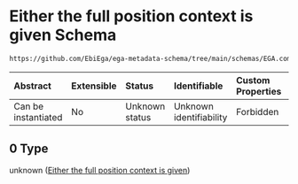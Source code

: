 # Either the full position context is given Schema

```txt
https://github.com/EbiEga/ega-metadata-schema/tree/main/schemas/EGA.common-definitions.json#/definitions/genomic_sequence_descriptor/anyOf/0
```



| Abstract            | Extensible | Status         | Identifiable            | Custom Properties | Additional Properties | Access Restrictions | Defined In                                                                                |
| :------------------ | :--------- | :------------- | :---------------------- | :---------------- | :-------------------- | :------------------ | :---------------------------------------------------------------------------------------- |
| Can be instantiated | No         | Unknown status | Unknown identifiability | Forbidden         | Allowed               | none                | [EGA.common-definitions.json*](../out/EGA.common-definitions.json "open original schema") |

## 0 Type

unknown ([Either the full position context is given](ega-12-definitions-genomic-sequence-descriptor-anyof-either-the-full-position-context-is-given.md))
